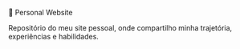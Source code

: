 🚀 Personal Website

Repositório do meu site pessoal, onde compartilho minha trajetória, experiências e habilidades.
